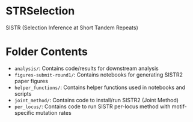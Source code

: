 # STRSelection  
SISTR (Selection Inference at Short Tandem Repeats)  

# Folder Contents  
* `analysis/`: Contains code/results for downstream analysis  
* `figures-submit-round1/`: Contains notebooks for generating SISTR2 paper figures  
* `helper_functions/`: Contains helper functions used in notebooks and scripts  
* `joint_method/`: Contains code to install/run SISTR2 (Joint Method)
* `per_locus/`: Contains code to run SISTR per-locus method with motif-specific mutation rates
